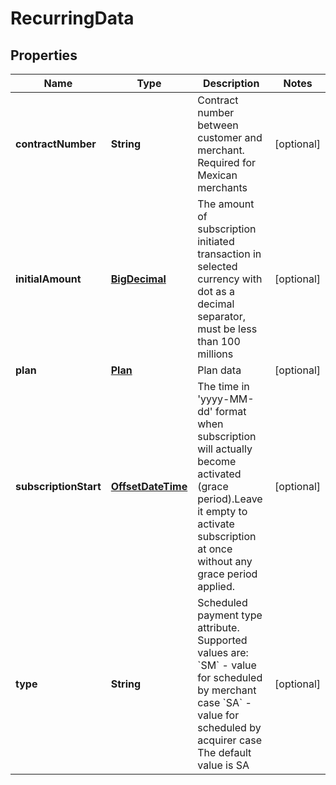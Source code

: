 
# RecurringData

## Properties
Name | Type | Description | Notes
------------ | ------------- | ------------- | -------------
**contractNumber** | **String** | Contract number between customer and merchant. Required for Mexican merchants |  [optional]
**initialAmount** | [**BigDecimal**](BigDecimal.md) | The amount of subscription initiated transaction in selected currency with dot as a decimal separator, must be less than 100 millions |  [optional]
**plan** | [**Plan**](Plan.md) | Plan data |  [optional]
**subscriptionStart** | [**OffsetDateTime**](OffsetDateTime.md) | The time in &#39;yyyy-MM-dd&#39; format when subscription will actually become activated (grace period).Leave it empty to activate subscription at once without any grace period applied. |  [optional]
**type** | **String** | Scheduled payment type attribute. Supported values are: &#x60;SM&#x60; - value for scheduled by merchant case &#x60;SA&#x60; - value for scheduled by acquirer case The default value is SA |  [optional]



